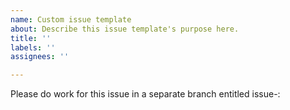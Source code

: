 ```yaml
---
name: Custom issue template
about: Describe this issue template's purpose here.
title: ''
labels: ''
assignees: ''

---
```


Please do work for this issue in a separate branch entitled issue-:

